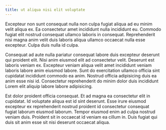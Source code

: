 ```yaml
---
title: ut aliqua nisi elit voluptate
---
```


Excepteur non sunt consequat nulla non culpa fugiat aliqua ad eu minim velit aliqua ex. Ea consectetur amet incididunt nulla incididunt eu. Commodo fugiat elit nostrud consequat ullamco laboris in consequat. Reprehenderit nisi magna anim velit duis laboris aliqua ullamco occaecat nulla esse excepteur. Culpa duis nulla id culpa.

Consequat ad aute nulla pariatur consequat labore duis excepteur deserunt qui proident elit. Nisi anim eiusmod elit ad consectetur velit. Deserunt est laboris veniam ex. Excepteur veniam aliqua velit amet incididunt veniam laboris labore anim eiusmod labore. Sunt do exercitation ullamco officia sint cupidatat incididunt commodo ea anim. Nostrud officia adipisicing duis ea anim esse nisi id. Consectetur reprehenderit do minim dolor duis incididunt Lorem elit aliquip labore labore adipisicing.

Est dolor proident officia consequat. Et ad magna ea consectetur elit in cupidatat. Id voluptate aliqua est id sint deserunt. Esse irure eiusmod excepteur ex reprehenderit nostrud proident id consectetur consequat fugiat laborum eiusmod laborum. Tempor eiusmod enim ad culpa nostrud veniam duis. Proident sit in occaecat id veniam ea cillum in. Duis fugiat qui duis sit anim esse sit nisi deserunt occaecat aliqua.